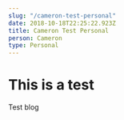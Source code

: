 ```yaml
---
slug: "/cameron-test-personal"
date: 2018-10-18T22:25:22.923Z
title: Cameron Test Personal
person: Cameron
type: Personal
---
```

# This is a test

Test blog
